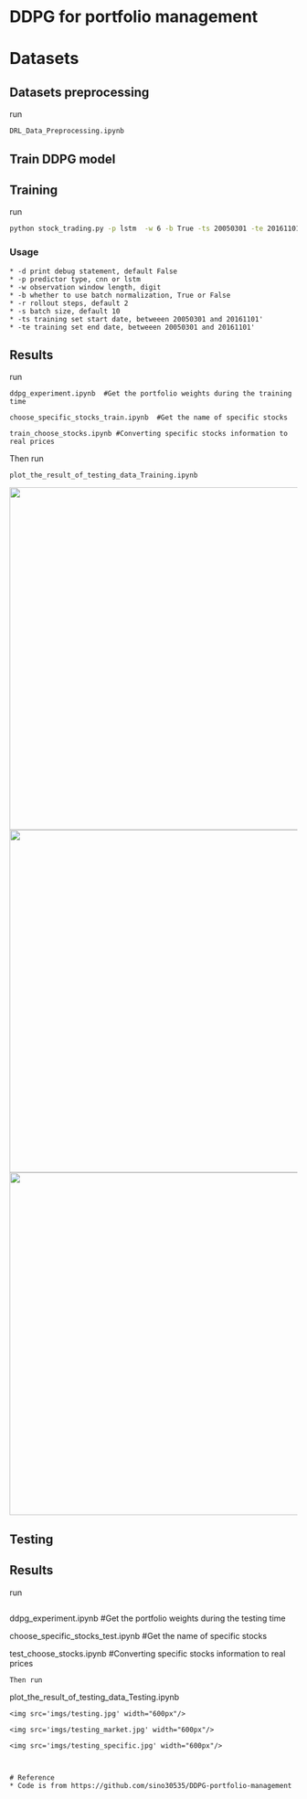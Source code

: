 # DDPG for portfolio management

# Datasets

## Datasets preprocessing

run
```
DRL_Data_Preprocessing.ipynb
```

## Train DDPG model

## Training

run

```bash
python stock_trading.py -p lstm  -w 6 -b True -ts 20050301 -te 20161101
```
### Usage

```
* -d print debug statement, default False
* -p predictor type, cnn or lstm
* -w observation window length, digit
* -b whether to use batch normalization, True or False
* -r rollout steps, default 2
* -s batch size, default 10
* -ts training set start date, betweeen 20050301 and 20161101'
* -te training set end date, betweeen 20050301 and 20161101'

```

## Results 

run 
```
ddpg_experiment.ipynb  #Get the portfolio weights during the training time

choose_specific_stocks_train.ipynb  #Get the name of specific stocks

train_choose_stocks.ipynb #Converting specific stocks information to real prices
```

Then run
```
plot_the_result_of_testing_data_Training.ipynb
```
<img src='imgs/training.jpg' width="600px"/>

<img src='imgs/training_market.jpg' width="600px"/>

<img src='imgs/training_specific.jpg' width="600px"/>

## Testing

## Results

run
```
```
ddpg_experiment.ipynb  #Get the portfolio weights during the testing time

choose_specific_stocks_test.ipynb  #Get the name of specific stocks

test_choose_stocks.ipynb #Converting specific stocks information to real prices
```
Then run 
```
plot_the_result_of_testing_data_Testing.ipynb
```
<img src='imgs/testing.jpg' width="600px"/>

<img src='imgs/testing_market.jpg' width="600px"/>

<img src='imgs/testing_specific.jpg' width="600px"/>



# Reference
* Code is from https://github.com/sino30535/DDPG-portfolio-management
